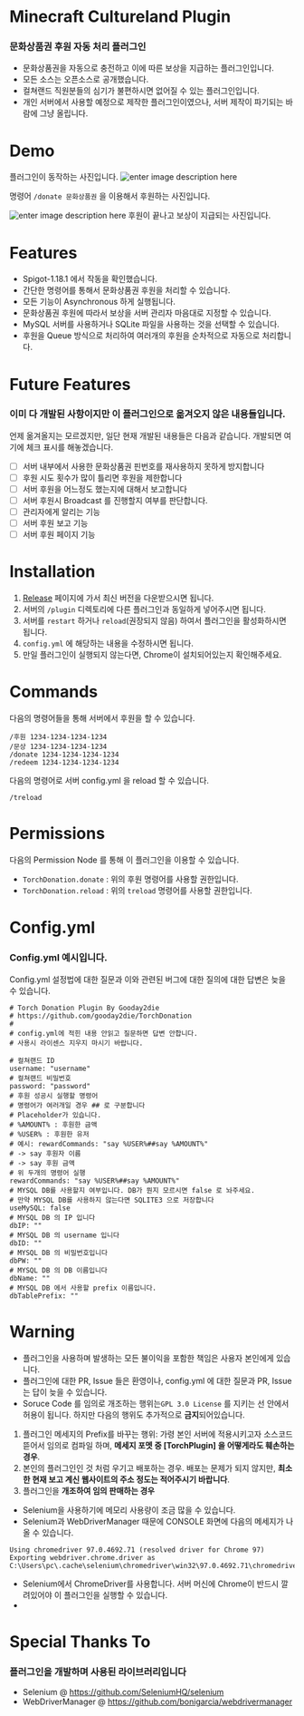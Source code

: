 
# Minecraft Cultureland Plugin
### 문화상품권 후원 자동 처리 플러그인
- 문화상품권을 자동으로 충전하고 이에 따른 보상을 지급하는 플러그인입니다. 
- 모든 소스는 오픈소스로 공개했습니다. 
- 컬쳐랜드 직원분들의 심기가 불편하시면 없어질 수 있는 플러그인입니다.
- 개인 서버에서 사용할 예정으로 제작한 플러그인이였으나, 서버 제작이 파기되는 바람에 그냥 올립니다.


# Demo
플러그인이 동작하는 사진입니다.
![enter image description here](https://raw.githubusercontent.com/gooday2die/TorchDonation/main/pics/1.png)

명령어 `/donate 문화상품권` 을 이용해서 후원하는 사진입니다.

![enter image description here](https://raw.githubusercontent.com/gooday2die/TorchDonation/main/pics/3.png)
후원이 끝나고 보상이 지급되는 사진입니다.

# Features
- Spigot-1.18.1 에서 작동을 확인했습니다.
- 간단한 명령어를 통해서 문화상품권 후원을 처리할 수 있습니다.
- 모든 기능이 Asynchronous 하게 실행됩니다.
- 문화상품권 후원에 따라서 보상을 서버 관리자 마음대로 지정할 수 있습니다. 
- MySQL 서버를 사용하거나 SQLite 파일을 사용하는 것을 선택할 수 있습니다.
- 후원을 Queue 방식으로 처리하여 여러개의 후원을 순차적으로 자동으로 처리합니다.

# Future Features
### 이미 다 개발된 사항이지만 이 플러그인으로 옮겨오지 않은 내용들입니다.
언제 옮겨올지는 모르겠지만, 일단 현재 개발된 내용들은 다음과 같습니다. 개발되면 여기에 체크 표시를 해놓겠습니다. 
- [ ] 서버 내부에서 사용한 문화상품권 핀번호를 재사용하지 못하게 방지합니다
- [ ] 후원 시도 횟수가 많이 틀리면 후원을 제한합니다
- [ ] 서버 후원을 어느정도 했는지에 대해서 보고합니다
- [ ] 서버 후원시 Broadcast 를 진행할지 여부를 판단합니다.
- [ ] 관리자에게 알리는 기능
- [ ] 서버 후원 보고 기능
- [ ] 서버 후원 페이지 기능

# Installation
1. [Release](https://github.com/gooday2die/TorchDonation/releases/) 페이지에 가서 최신 버전을 다운받으시면 됩니다.
2. 서버의 `/plugin` 디렉토리에 다른 플러그인과 동일하게 넣어주시면 됩니다.
3. 서버를 `restart` 하거나 `reload`(권장되지 않음) 하여서 플러그인을 활성화하시면 됩니다.
4. `config.yml` 에 해당하는 내용을 수정하시면 됩니다.
5. 만일 플러그인이 실행되지 않는다면, Chrome이 설치되어있는지 확인해주세요.

# Commands
다음의 명령어들을 통해  서버에서 후원을 할 수 있습니다.

    /후원 1234-1234-1234-1234
    /문상 1234-1234-1234-1234
    /donate 1234-1234-1234-1234
    /redeem 1234-1234-1234-1234
다음의 명령어로 서버 config.yml 을 reload 할 수 있습니다.

    /treload


# Permissions
다음의 Permission Node 를 통해 이 플러그인을 이용할 수 있습니다.
   - `TorchDonation.donate` : 위의 후원 명령어를 사용할 권한입니다.
   - `TorchDonation.reload` : 위의 `treload` 명령어를 사용할 권한입니다.


# Config.yml
### Config.yml 예시입니다. 
Config.yml 설정법에 대한 질문과 이와 관련된 버그에 대한 질의에 대한 답변은 늦을 수 있습니다. 
```
# Torch Donation Plugin By Gooday2die
# https://github.com/gooday2die/TorchDonation
#
# config.yml에 적힌 내용 안읽고 질문하면 답변 안합니다.
# 사용시 라이센스 지우지 마시기 바랍니다.

# 컬쳐랜드 ID
username: "username"
# 컬쳐랜드 비밀번호
password: "password"
# 후원 성공시 실행할 명령어
# 명령어가 여러개일 경우 ## 로 구분합니다
# Placeholder가 있습니다.
# %AMOUNT% : 후원한 금액
# %USER% : 후원한 유저
# 예시: rewardCommands: "say %USER%##say %AMOUNT%"
# -> say 후원자 이름
# -> say 후원 금액
# 위 두개의 명령어 실행
rewardCommands: "say %USER%##say %AMOUNT%"
# MYSQL DB를 사용할지 여부입니다. DB가 뭔지 모르시면 false 로 놔주세요.
# 만약 MYSQL DB를 사용하지 않는다면 SQLITE3 으로 저장합니다
useMySQL: false
# MYSQL DB 의 IP 입니다
dbIP: ""
# MYSQL DB 의 username 입니다
dbID: ""
# MYSQL DB 의 비밀번호입니다
dbPW: ""
# MYSQL DB 의 DB 이름입니다
dbName: ""
# MYSQL DB 에서 사용할 prefix 이름입니다.
dbTablePrefix: ""

```
# Warning
- 플러그인을 사용하며 발생하는 모든 불이익을 포함한 책임은 사용자 본인에게 있습니다. 
- 플러그인에 대한 PR, Issue 들은 환영이나, config.yml 에 대한 질문과 PR, Issue는 답이 늦을 수 있습니다.
- Soruce Code 를 임의로 개조하는 행위는`GPL 3.0 License` 를 지키는 선 안에서 허용이 됩니다. 하지만 다음의 행위도 추가적으로 **금지**되어있습니다.
1. 플러그인 메세지의 Prefix를 바꾸는 행위: 가령 본인 서버에 적용시키고자 소스코드 뜯어서 임의로 컴파일 하며, **메세지 포멧 중 [TorchPlugin] 을 어떻게라도 훼손하는 경우**.
2. 본인의 플러그인인 것 처럼 우기고 배포하는 경우. 배포는 문제가 되지 않지만, **최소한 현재 보고 계신 웹사이트의 주소 정도는 적어주시기 바랍니다**. 
3. 플러그인을 **개조하여 임의 판매하는 경우** 
- Selenium을 사용하기에 메모리 사용량이 조금 많을 수 있습니다.
- Selenium과 WebDriverManager 때문에 CONSOLE 화면에 다음의 메세지가 나올 수 있습니다. 
```
Using chromedriver 97.0.4692.71 (resolved driver for Chrome 97)
Exporting webdriver.chrome.driver as C:\Users\pc\.cache\selenium\chromedriver\win32\97.0.4692.71\chromedriver.exe
```
- Selenium에서 ChromeDriver를 사용합니다. 서버 머신에 Chrome이 반드시 깔려있어야 이 플러그인을 실행할 수 있습니다.
- 
# Special Thanks To
### 플러그인을 개발하며 사용된 라이브러리입니다
- Selenium @ https://github.com/SeleniumHQ/selenium
- WebDriverManager @ https://github.com/bonigarcia/webdrivermanager
